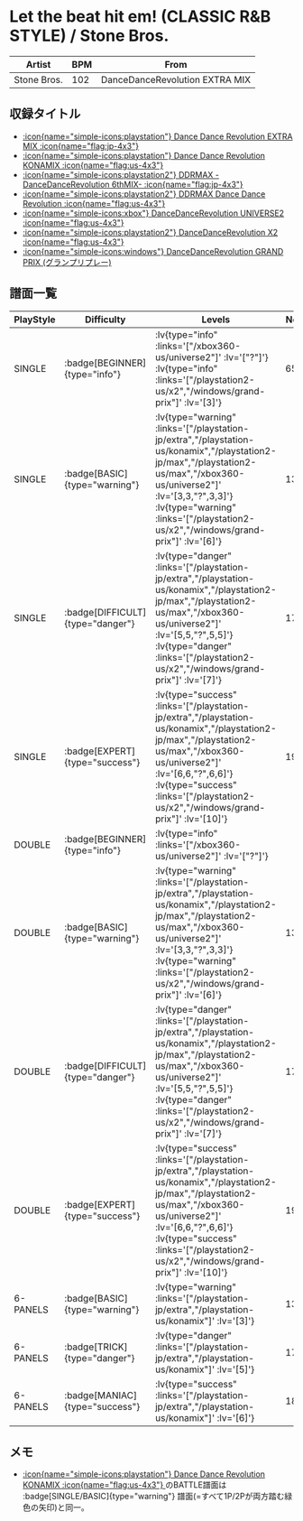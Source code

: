 # Let the beat hit em! (CLASSIC R&B STYLE) / Stone Bros.

|Artist|BPM|From|
|------|---|----|
|Stone Bros.|102|DanceDanceRevolution EXTRA MIX|

## 収録タイトル

- [ :icon{name="simple-icons:playstation"} Dance Dance Revolution EXTRA MIX :icon{name="flag:jp-4x3"} ](/playstation-jp/extra)
- [ :icon{name="simple-icons:playstation"} Dance Dance Revolution KONAMIX :icon{name="flag:us-4x3"} ](/playstation-us/konamix)
- [ :icon{name="simple-icons:playstation2"} DDRMAX -DanceDanceRevolution 6thMIX- :icon{name="flag:jp-4x3"} ](/playstation2-jp/max)
- [ :icon{name="simple-icons:playstation2"} DDRMAX Dance Dance Revolution :icon{name="flag:us-4x3"} ](/playstation2-us/max)
- [ :icon{name="simple-icons:xbox"} DanceDanceRevolution UNIVERSE2 :icon{name="flag:us-4x3"} ](/xbox360-us/universe2)
- [ :icon{name="simple-icons:playstation2"} DanceDanceRevolution X2 :icon{name="flag:us-4x3"} ](/playstation2-us/x2)
- [ :icon{name="simple-icons:windows"} DanceDanceRevolution GRAND PRIX (グランプリプレー)](/windows/grand-prix)

## 譜面一覧

|PlayStyle|Difficulty|Levels|Notes|Movie|
|---------|----------|------|-----|-----|
|SINGLE| :badge[BEGINNER]{type="info"} | :lv{type="info" :links='["/xbox360-us/universe2"]' :lv='["?"]'}  :lv{type="info" :links='["/playstation2-us/x2","/windows/grand-prix"]' :lv='[3]'} |65/0||
|SINGLE| :badge[BASIC]{type="warning"} | :lv{type="warning" :links='["/playstation-jp/extra","/playstation-us/konamix","/playstation2-jp/max","/playstation2-us/max","/xbox360-us/universe2"]' :lv='[3,3,"?",3,3]'}  :lv{type="warning" :links='["/playstation2-us/x2","/windows/grand-prix"]' :lv='[6]'} |133/0||
|SINGLE| :badge[DIFFICULT]{type="danger"} | :lv{type="danger" :links='["/playstation-jp/extra","/playstation-us/konamix","/playstation2-jp/max","/playstation2-us/max","/xbox360-us/universe2"]' :lv='[5,5,"?",5,5]'}  :lv{type="danger" :links='["/playstation2-us/x2","/windows/grand-prix"]' :lv='[7]'} |172/0||
|SINGLE| :badge[EXPERT]{type="success"} | :lv{type="success" :links='["/playstation-jp/extra","/playstation-us/konamix","/playstation2-jp/max","/playstation2-us/max","/xbox360-us/universe2"]' :lv='[6,6,"?",6,6]'}  :lv{type="success" :links='["/playstation2-us/x2","/windows/grand-prix"]' :lv='[10]'} |192/0||
|DOUBLE| :badge[BEGINNER]{type="info"} | :lv{type="info" :links='["/xbox360-us/universe2"]' :lv='["?"]'} |||
|DOUBLE| :badge[BASIC]{type="warning"} | :lv{type="warning" :links='["/playstation-jp/extra","/playstation-us/konamix","/playstation2-jp/max","/playstation2-us/max","/xbox360-us/universe2"]' :lv='[3,3,"?",3,3]'}  :lv{type="warning" :links='["/playstation2-us/x2","/windows/grand-prix"]' :lv='[6]'} |134/0||
|DOUBLE| :badge[DIFFICULT]{type="danger"} | :lv{type="danger" :links='["/playstation-jp/extra","/playstation-us/konamix","/playstation2-jp/max","/playstation2-us/max","/xbox360-us/universe2"]' :lv='[5,5,"?",5,5]'}  :lv{type="danger" :links='["/playstation2-us/x2","/windows/grand-prix"]' :lv='[7]'} |172/0||
|DOUBLE| :badge[EXPERT]{type="success"} | :lv{type="success" :links='["/playstation-jp/extra","/playstation-us/konamix","/playstation2-jp/max","/playstation2-us/max","/xbox360-us/universe2"]' :lv='[6,6,"?",6,6]'}  :lv{type="success" :links='["/playstation2-us/x2","/windows/grand-prix"]' :lv='[10]'} |190/0||
|6-PANELS| :badge[BASIC]{type="warning"} | :lv{type="warning" :links='["/playstation-jp/extra","/playstation-us/konamix"]' :lv='[3]'} |133/0||
|6-PANELS| :badge[TRICK]{type="danger"} | :lv{type="danger" :links='["/playstation-jp/extra","/playstation-us/konamix"]' :lv='[5]'} |172/0||
|6-PANELS| :badge[MANIAC]{type="success"} | :lv{type="success" :links='["/playstation-jp/extra","/playstation-us/konamix"]' :lv='[6]'} |189/0||

## メモ

- [ :icon{name="simple-icons:playstation"} Dance Dance Revolution KONAMIX :icon{name="flag:us-4x3"} ](/playstation-us/konamix)のBATTLE譜面は :badge[SINGLE/BASIC]{type="warning"} 譜面(=すべて1P/2Pが両方踏む緑色の矢印)と同一。
